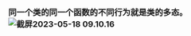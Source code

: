### 同一个类的同一个函数的不同行为就是类的多态。![截屏2023-05-18 09.10.16](https://pcsdata.baidu.com/thumbnail/6170e0aeev9244d3a04c7bec0e1a3b8a?fid=1101898660709-16051585-767572115585208&rt=pr&sign=FDTAER-yUdy3dSFZ0SVxtzShv1zcMqd-ng6LV%2FJmm7wEC0HfMB31CycLJKA%3D&expires=2h&chkv=0&chkbd=0&chkpc=&dp-logid=9043854706085659957&dp-callid=0&time=1684717200&bus_no=26&size=c1600_u1600&quality=100&vuk=-&ft=video)

